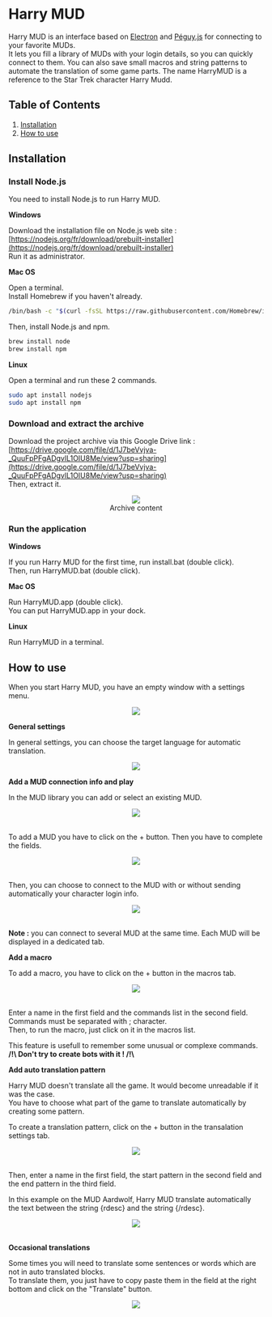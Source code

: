 # Harry MUD
Harry MUD is an interface based on [Electron](https://www.electronjs.org/) and [Péguy.js](https://github.com/Killfaeh/Peguy.js) for connecting to your favorite MUDs.</br>
It lets you fill a library of MUDs with your login details, so you can quickly connect to them.  You can also save small macros and string patterns to automate the translation of some game parts. The name HarryMUD is a reference to the Star Trek character Harry Mudd.

## Table of Contents

1. [Installation](#installation)
2. [How to use](#how-to-use)

## Installation

### Install Node.js

You need to install Node.js to run Harry MUD.

**Windows**

Download the installation file on Node.js web site : [https://nodejs.org/fr/download/prebuilt-installer](https://nodejs.org/fr/download/prebuilt-installer) </br>
Run it as administrator.

**Mac OS**

Open a terminal. </br>
Install Homebrew if you haven't already.

```bash
/bin/bash -c "$(curl -fsSL https://raw.githubusercontent.com/Homebrew/install/HEAD/install.sh)"
```

Then, install Node.js and npm.

```bash
brew install node
brew install npm
```

**Linux**

Open a terminal and run these 2 commands.

```bash
sudo apt install nodejs
sudo apt install npm
```

### Download and extract the archive

Download the project archive via this Google Drive link : [https://drive.google.com/file/d/1J7beVvjva-_QuuFpPFgADgvlL1OIU8Me/view?usp=sharing](https://drive.google.com/file/d/1J7beVvjva-_QuuFpPFgADgvlL1OIU8Me/view?usp=sharing) </br>
Then, extract it.

<div align="center">
<img src="./doc/archiveContent.png"></br>
Archive content
</div>

### Run the application

**Windows**

If you run Harry MUD for the first time, run install.bat (double click).</br>
Then, run HarryMUD.bat (double click).

**Mac OS**

Run HarryMUD.app (double click).</br>
You can put HarryMUD.app in your dock.

**Linux**

Run HarryMUD in a terminal.

## How to use

When you start Harry MUD, you have an empty window with a settings menu.</br>

<div align="center">
<img src="./doc/01-startScreen.png">
</div>

**General settings**

In general settings, you can choose the target language for automatic translation.</br>

<div align="center">
<img src="./doc/02-generalSettings.png">
</div>

**Add a MUD connection info and play**

In the MUD library you can add or select an existing MUD.</br>

<div align="center">
<img src="./doc/03-mudLibrary.png">
</div></br>

To add a MUD you have to click on the + button. Then you have to complete the fields.</br>

<div align="center">
<img src="./doc/04-mudInfo.png">
</div></br>

Then, you can choose to connect to the MUD with or without sending automatically your character login info.</br>

<div align="center">
<img src="./doc/05-playScreen.png">
</div></br>

**Note :** you can connect to several MUD at the same time. Each MUD will be displayed in a dedicated tab.

**Add a macro**

To add a macro, you have to click on the + button in the macros tab.</br>

<div align="center">
<img src="./doc/06-macros.png">
</div></br>

Enter a name in the first field and the commands list in the second field. Commands must be separated with ; character.</br>
Then, to run the macro, just click on it in the macros list.</br>

This feature is usefull to remember some unusual or complexe commands.</br>
**/!\ Don't try to create bots with it ! /!\\**

**Add auto translation pattern**

Harry MUD doesn't translate all the game. It would become unreadable if it was the case.</br>
You have to choose what part of the game to translate automatically by creating some pattern.</br>

To create a translation pattern, click on the + button in the transalation settings tab.</br>

<div align="center">
<img src="./doc/07-translationPattern.png">
</div></br>

Then, enter a name in the first field, the start pattern in the second field and the end pattern in the third field.</br>

In this example on the MUD Aardwolf, Harry MUD translate automatically the text between the string {rdesc} and the string {/rdesc}.</br>

<div align="center">
<img src="./doc/08-translationExemple.png">
</div></br>

**Occasional translations**

Some times you will need to translate some sentences or words which are not in auto translated blocks. </br>
To translate them, you just have to copy paste them in the field at the right bottom and click on the "Translate" button.</br>

<div align="center">
<img src="./doc/09-occasionalTranslation.png">
</div>
